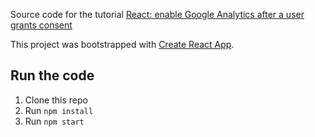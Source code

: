 Source code for the tutorial [React: enable Google Analytics after a user grants consent](https://ramonak.io/posts/react-google-analytics-consent) 

This project was bootstrapped with [Create React App](https://github.com/facebook/create-react-app).

## Run the code

1. Clone this repo
2. Run ```npm install```
3. Run ```npm start```
